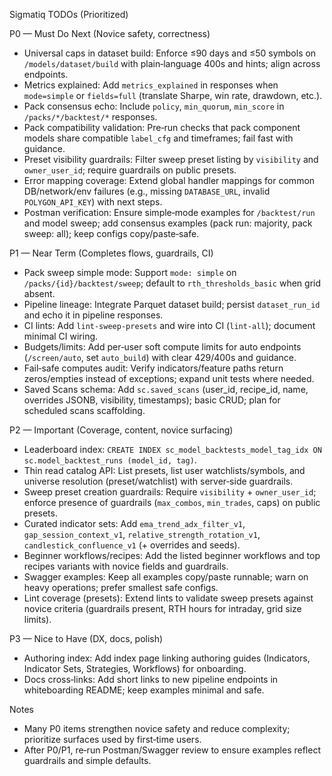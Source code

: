 Sigmatiq TODOs (Prioritized)

P0 — Must Do Next (Novice safety, correctness)
- Universal caps in dataset build: Enforce ≤90 days and ≤50 symbols on `/models/dataset/build` with plain‑language 400s and hints; align across endpoints.
- Metrics explained: Add `metrics_explained` in responses when `mode=simple` or `fields=full` (translate Sharpe, win rate, drawdown, etc.).
- Pack consensus echo: Include `policy`, `min_quorum`, `min_score` in `/packs/*/backtest/*` responses.
- Pack compatibility validation: Pre‑run checks that pack component models share compatible `label_cfg` and timeframes; fail fast with guidance.
- Preset visibility guardrails: Filter sweep preset listing by `visibility` and `owner_user_id`; require guardrails on public presets.
- Error mapping coverage: Extend global handler mappings for common DB/network/env failures (e.g., missing `DATABASE_URL`, invalid `POLYGON_API_KEY`) with next steps.
- Postman verification: Ensure simple‑mode examples for `/backtest/run` and model sweep; add consensus examples (pack run: majority, pack sweep: all); keep configs copy/paste‑safe.

P1 — Near Term (Completes flows, guardrails, CI)
- Pack sweep simple mode: Support `mode: simple` on `/packs/{id}/backtest/sweep`; default to `rth_thresholds_basic` when grid absent.
- Pipeline lineage: Integrate Parquet dataset build; persist `dataset_run_id` and echo it in pipeline responses.
- CI lints: Add `lint-sweep-presets` and wire into CI (`lint-all`); document minimal CI wiring.
- Budgets/limits: Add per‑user soft compute limits for auto endpoints (`/screen/auto`, set `auto_build`) with clear 429/400s and guidance.
- Fail‑safe computes audit: Verify indicators/feature paths return zeros/empties instead of exceptions; expand unit tests where needed.
- Saved Scans schema: Add `sc.saved_scans` (user_id, recipe_id, name, overrides JSONB, visibility, timestamps); basic CRUD; plan for scheduled scans scaffolding.

P2 — Important (Coverage, content, novice surfacing)
- Leaderboard index: `CREATE INDEX sc_model_backtests_model_tag_idx ON sc.model_backtest_runs (model_id, tag)`.
- Thin read catalog API: List presets, list user watchlists/symbols, and universe resolution (preset/watchlist) with server‑side guardrails.
- Sweep preset creation guardrails: Require `visibility` + `owner_user_id`; enforce presence of guardrails (`max_combos`, `min_trades`, caps) on public presets.
- Curated indicator sets: Add `ema_trend_adx_filter_v1`, `gap_session_context_v1`, `relative_strength_rotation_v1`, `candlestick_confluence_v1` (+ overrides and seeds).
- Beginner workflows/recipes: Add the listed beginner workflows and top recipes variants with novice fields and guardrails.
- Swagger examples: Keep all examples copy/paste runnable; warn on heavy operations; prefer smallest safe configs.
- Lint coverage (presets): Extend lints to validate sweep presets against novice criteria (guardrails present, RTH hours for intraday, grid size limits).

P3 — Nice to Have (DX, docs, polish)
- Authoring index: Add index page linking authoring guides (Indicators, Indicator Sets, Strategies, Workflows) for onboarding.
- Docs cross‑links: Add short links to new pipeline endpoints in whiteboarding README; keep examples minimal and safe.

Notes
- Many P0 items strengthen novice safety and reduce complexity; prioritize surfaces used by first‑time users.
- After P0/P1, re‑run Postman/Swagger review to ensure examples reflect guardrails and simple defaults.
